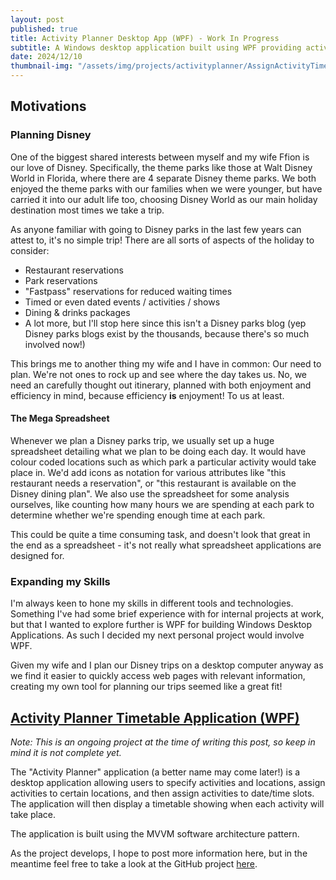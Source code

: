 ```yaml
---
layout: post
published: true
title: Activity Planner Desktop App (WPF) - Work In Progress
subtitle: A Windows desktop application built using WPF providing activity planning capabilities.
date: 2024/12/10
thumbnail-img: "/assets/img/projects/activityplanner/AssignActivityTimeSlot.png"
---
```


## Motivations
### Planning Disney
One of the biggest shared interests between myself and my wife Ffion is our love of Disney. Specifically, the theme parks like those at Walt Disney World in Florida, where there are 4 separate Disney theme parks. We both enjoyed the theme parks with our families when we were younger, but have carried it into our adult life too, choosing Disney World as our main holiday destination most times we take a trip.

As anyone familiar with going to Disney parks in the last few years can attest to, it's no simple trip! There are all sorts of aspects of the holiday to consider:
- Restaurant reservations
- Park reservations
- "Fastpass" reservations for reduced waiting times
- Timed or even dated events / activities / shows
- Dining & drinks packages
- A lot more, but I'll stop here since this isn't a Disney parks blog (yep Disney parks blogs exist by the thousands, because there's so much involved now!)

This brings me to another thing my wife and I have in common: Our need to plan. We're not ones to rock up and see where the day takes us. No, we need an carefully thought out itinerary, planned with both enjoyment and efficiency in mind, because efficiency **is** enjoyment! To us at least. 

#### The Mega Spreadsheet
Whenever we plan a Disney parks trip, we usually set up a huge spreadsheet detailing what we plan to be doing each day. It would have colour coded locations such as which park a particular activity would take place in. We'd add icons as notation for various attributes like "this restaurant needs a reservation", or "this restaurant is available on the Disney dining plan". We also use the spreadsheet for some analysis ourselves, like counting how many hours we are spending at each park to determine whether we're spending enough time at each park.

This could be quite a time consuming task, and doesn't look that great in the end as a spreadsheet - it's not really what spreadsheet applications are designed for.

### Expanding my Skills

I'm always keen to hone my skills in different tools and technologies. Something I've had some brief experience with for internal projects at work, but that I wanted to explore further is WPF for building Windows Desktop Applications. As such I decided my next personal project would involve WPF.

Given my wife and I plan our Disney trips on a desktop computer anyway as we find it easier to quickly access web pages with relevant information, creating my own tool for planning our trips seemed like a great fit!

## [Activity Planner Timetable Application (WPF)](https://github.com/ThomasFisherSE/ActivityPlanner)

_Note: This is an ongoing project at the time of writing this post, so keep in mind it is not complete yet._

The "Activity Planner" application (a better name may come later!) is a desktop application allowing users to specify activities and locations, assign activities to certain locations, and then assign activities to date/time slots. The application will then display a timetable showing when each activity will take place.

The application is built using the MVVM software architecture pattern.

As the project develops, I hope to post more information here, but in the meantime feel free to take a look at the GitHub project [here](https://github.com/ThomasFisherSE/ActivityPlanner).